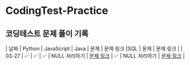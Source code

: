 # CodingTest-Practice
## 코딩테스트 문제 풀이 기록

| 날짜 | Python | JavaScript | Java | 문제 | 문제 링크 |SQL | 문제 | 문제 링크 | 
| 03-27 | ✅ | ✅ | ✅ | NULL 처리하기 | [문제 링크](https://school.programmers.co.kr/learn/courses/30/lessons/59410) | ✅ | NULL 처리하기 | [문제 링크](https://school.programmers.co.kr/learn/courses/30/lessons/59410) |
